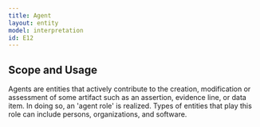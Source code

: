 ```yaml
---
title: Agent
layout: entity
model: interpretation
id: E12
---
```


Scope and Usage
---------------

Agents are entities that actively contribute to the creation, modification or assessment of some artifact such as an assertion, evidence line, or data item. In doing so, an 'agent role' is realized.  Types of entities that play this role can include persons, organizations, and software.
